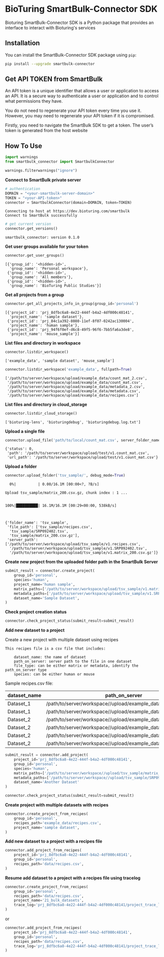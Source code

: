 # BioTuring SmartBulk-Connector SDK

Bioturing SmartBulk-Connector SDK is a Python package that provides an interface to interact with Bioturing's services

## Installation

You can install the SmartBulk-Connector SDK package using `pip`:

```bash
pip install --upgrade smartbulk-connector
```

## Get API TOKEN from SmartBulk

An API token is a unique identifier that allows a user or application to access an API. It is a secure way to authenticate a user or application and to control what permissions they have.

You do not need to regenerate your API token every time you use it. However, you may need to regenerate your API token if it is compromised.

Firstly, you need to navigate the SmartBulk SDK to get a token. The user’s token is generated from the host website

## How To Use


```python
import warnings
from smartbulk_connector import SmartbulkConnector

warnings.filterwarnings("ignore")
```

**Connect to SmartBulk private server**


```python
# authentication
DOMAIN = "<your-smartbulk-server-domain>"
TOKEN = "<your-API-token>"
connector = SmartbulkConnector(domain=DOMAIN, token=TOKEN)
```

    Connecting to host at https://dev.bioturing.com/smartbulk
    Connect to SmartBulk successfully


```python
# get current version
connector.get_versions()
```

    smartbulk_connector: version 0.1.0


**Get user groups available for your token**


```python
connector.get_user_groups()
```




    [{'group_id': '<hidden-id>',
      'group_name': 'Personal workspace'},
     {'group_id': '<hidden-id>', 
      'group_name': 'All members'},
     {'group_id': '<hidden-id>',
      'group_name': 'BioTuring Public Studies'}]



**Get all projects from a group**


```python
connector.get_all_projects_info_in_group(group_id='personal')
```


    [{'project_id': 'prj_8dfbc6a8-4e22-444f-b4a2-4df000c48141',
      'project_name': 'sample dataset'},
     {'project_id': 'prj_84c1a392-8080-11ef-8f07-0242ac130004',
      'project_name': 'human sample'},
     {'project_id': 'prj_94f6f0ef-d6c8-49f5-96f6-7bb5fa6a3de8',
      'project_name': 'mouse_sample'}]


**List files and directory in workspace**


```python
connector.listdir_workspace()
```


    ['example_data', 'sample dataset', 'mouse_sample']



```python
connector.listdir_workspace('example_data', fullpath=True)
```


    ['/path/to/server/workspace/upload/example_data/count_mat_2.csv',
     '/path/to/server/workspace/upload/example_data/count_mat.csv',
     '/path/to/server/workspace/upload/example_data/metadata_2.csv',
     '/path/to/server/workspace/upload/example_data/metadata.csv',
     '/path/to/server/workspace/upload/example_data/recipes.csv']


**List files and directory in cloud_storage**


```python
connector.listdir_cloud_storage()
```


    ['bioturing-lens', 'bioturingdebug', 'bioturingdebug.log.txt']


**Upload a single file**


```python
connector.upload_file('path/to/local/count_mat.csv', server_folder_name='test', debug_mode=True)
```


    {'status': 0,
     'path': '/path/to/server/workspace/upload/test/v1.count_mat.csv',
     'url_path': '/path/to/server/workspace/upload/test/v1.count_mat.csv'}


**Upload a folder**


```python
connector.upload_folder('tsv_sample/', debug_mode=True)
```

      0%|          | 0.00/16.1M [00:00<?, ?B/s]

    Upload tsv_sample/matrix_200.csv.gz, chunk index : 1 ...


    100%|██████████| 16.1M/16.1M [00:29<00:00, 538kB/s]



    {'folder_name': 'tsv_sample',
     'file_path': ['tsv_sample/recipes.csv',
      'tsv_sample/SRP092402.tsv',
      'tsv_sample/matrix_200.csv.gz'],
     'server_path': ['/path/to/server/workspace/upload/tsv_sample/v1.recipes.csv',
      '/path/to/server/workspace/upload/tsv_sample/v1.SRP092402.tsv',
      '/path/to/server/workspace/upload/tsv_sample/v1.matrix_200.csv.gz']}


**Create new project from the uploaded folder path in the SmartBulk Server**


```python
submit_result = connector.create_project(
    group_id='personal',
    species='human',
    project_name='human sample',
    matrix_paths=['/path/to/server/workspace/upload/tsv_sample/v1.matrix_200.csv.gz'],
    metadata_paths=['/path/to/server/workspace/upload/tsv_sample/v1.SRP092402.tsv'],
    dataset_name='Sample Dataset',
)
```

**Check project creation status**


```python
connector.check_project_status(submit_result=submit_result)
```

**Add new dataset to a project**

Create a new project with multiple dataset using recipes

    This recipes file is a csv file that includes: 

        dataset_name: the name of dataset
        path_on_server: server path to the file in one dataset
        file_type: can be either matrix or metadata, identify the path_on_server type
        species: can be either human or mouse

Sample recipes.csv file:

| dataset_name | path_on_server                                                                                                              | file_type | species |
|--------------|-----------------------------------------------------------------------------------------------------------------------------|-----------|---------|
| Dataset_1    | /path/to/server/workspace//upload/example_data/count_mat.csv | matrix    | human   |
| Dataset_1    | /path/to/server/workspace//upload/example_data/metadata.csv   | metadata  | human   |
| Dataset_2    | /path/to/server/workspace//upload/example_data/count_mat_2.csv | matrix    | human   |
| Dataset_2    | /path/to/server/workspace//upload/example_data/count_mat_3.csv | matrix    | human   |
| Dataset_2    | /path/to/server/workspace//upload/example_data/metadata_2.csv   | metadata  | human   |
| Dataset_2    | /path/to/server/workspace//upload/example_data/metadata_3.csv | metadata  | human   |



```python
submit_result = connector.add_project(
    project_id='prj_8dfbc6a8-4e22-444f-b4a2-4df000c48141',
    group_id='personal',
    species='human',
    matrix_paths=['/path/to/server/workspace//upload/tsv_sample/matrix_200.csv.gz'],
    metadata_paths=['/path/to/server/workspace//upload/tsv_sample/SRP092402.tsv'],
    dataset_name='Another Dataset'
)

connector.check_project_status(submit_result=submit_result)
```

**Create project with multiple datasets with recipes**


```python
connector.create_project_from_recipes(
    group_id='personal', 
    recipes_path='example_data/recipes.csv', 
    project_name='sample dataset',
)
```

**Add new dataset to a project with a recipes file**


```python
connector.add_project_from_recipes(
    project_id='prj_8dfbc6a8-4e22-444f-b4a2-4df000c48141',
    group_id='personal', 
    recipes_path='data/recipes.csv',
)
```

**Resume add dataset to a project with a recipes file using tracelog**


```python
connector.create_project_from_recipes(
    group_id='personal',
    recipes_path='data/recipes.csv', 
    project_name='21_bulk_datasets',
    trace_log='prj_8dfbc6a8-4e22-444f-b4a2-4df000c48141/project_trace_log.json'
)
```

or

```python
connector.add_project_from_recipes(
    project_id='prj_8dfbc6a8-4e22-444f-b4a2-4df000c48141',
    group_id='personal', 
    recipes_path='data/recipes.csv',
    trace_log='prj_8dfbc6a8-4e22-444f-b4a2-4df000c48141/project_trace_log.json'
)
```